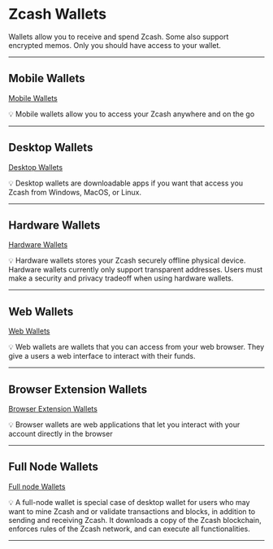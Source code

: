 # Zcash Wallets

Wallets allow you to receive and spend Zcash. Some also support encrypted memos. Only you should have access to your wallet.

---

## Mobile Wallets

[Mobile Wallets](/site/Using_Zcash/Wallets/Mobile_Wallets)

<aside>
💡 Mobile wallets allow you to access your Zcash anywhere and on the go

</aside>

---

## Desktop Wallets

[Desktop Wallets](/site/Using_Zcash/Wallets/Desktop_Wallets)

<aside>
💡 Desktop wallets are downloadable apps if you want that access you Zcash from Windows, MacOS, or Linux.

</aside>

---

## Hardware Wallets

[Hardware Wallets](/site/Using_Zcash/Wallets/Hardware_Wallets)

<aside>
💡 Hardware wallets stores your Zcash securely offline physical device. Hardware wallets currently only support transparent addresses. Users must make a security and privacy tradeoff when using hardware wallets.

</aside>

---

## Web Wallets

[Web Wallets](/site/Using_Zcash/Wallets/Web_Wallets)

<aside>
💡 Web wallets are wallets that you can access from your web browser. They give a users a web interface to interact with their funds.

</aside>

---

## Browser Extension Wallets

[Browser Extension Wallets](/site/Using_Zcash/Wallets/Browser_Extension_Wallets)

<aside>
💡 Browser wallets are web applications that let you interact with your account directly in the browser

</aside>

---

## Full Node Wallets

[Full node Wallets](/site/Using_Zcash/Wallets/Full_Node_Wallets)

<aside>
💡 A full-node wallet is special case of desktop wallet for users who may want to mine Zcash and or validate transactions and blocks, in addition to sending and receiving Zcash. It downloads a copy of the Zcash blockchain, enforces rules of the Zcash network, and can execute all functionalities.

</aside>

---
